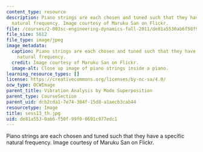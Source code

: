 ```yaml
---
content_type: resource
description: Piano strings are each chosen and tuned such that they have a specific
  natural frequency. Image courtesy of Maruku San on Flickr.
file: /courses/2-003sc-engineering-dynamics-fall-2011/de81a5530ab6f50f99f00691c977edc1_sess13_th.jpg
file_size: 5612
file_type: image/jpeg
image_metadata:
  caption: Piano strings are each chosen and tuned such that they have a specific
    natural frequency.
  credit: Image courtesy of Maruku San on Flickr.
  image-alt: Close up image of piano strings inside a piano.
learning_resource_types: []
license: https://creativecommons.org/licenses/by-nc-sa/4.0/
ocw_type: OCWImage
parent_title: Vibration Analysis by Mode Superposition
parent_type: CourseSection
parent_uid: dcb2cda1-7e74-304f-15d8-a1aecb3cab44
resourcetype: Image
title: sess13_th.jpg
uid: de81a553-0ab6-f50f-99f0-0691c977edc1
---
```

Piano strings are each chosen and tuned such that they have a specific natural frequency. Image courtesy of Maruku San on Flickr.